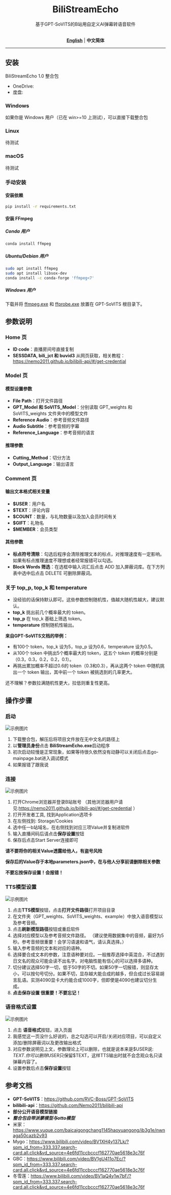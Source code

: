 <div align="center">

# BiliStreamEcho

基于GPT-SoVITS的B站用自定义AI弹幕转语音软件<br><br>


[**English**](../../README.md) | **中文简体**
</div>

---

## 安装

BiliStreamEcho 1.0 整合包
- OneDrive:
- 度盘:

### Windows

如果你是 Windows 用户（已在 win>=10 上测试），可以直接下载整合包

### Linux

待测试

### macOS

待测试

### 手动安装

#### 安装依赖

```bash
pip install -r requirements.txt
```

#### 安装 FFmpeg

##### Conda 用户

```bash
conda install ffmpeg
```

##### Ubuntu/Debian 用户

```bash
sudo apt install ffmpeg
sudo apt install libsox-dev
conda install -c conda-forge 'ffmpeg<7'
```

##### Windows 用户

下载并将 [ffmpeg.exe](https://huggingface.co/lj1995/VoiceConversionWebUI/blob/main/ffmpeg.exe) 和 [ffprobe.exe](https://huggingface.co/lj1995/VoiceConversionWebUI/blob/main/ffprobe.exe) 放置在 GPT-SoVITS 根目录下。

## 参数说明

### Home 页
- **ID code**：直播房间号直接复制
- **SESSDATA, bili_jct 和 buvid3** 从网页获取，相关教程：https://nemo2011.github.io/bilibili-api/#/get-credential

### Model 页

#### 模型设置参数
- **File Path**：打开文件路径
- **GPT_Model 和 SoVITS_Model**：分别读取 GPT_weights 和 SoVITS_weights 文件夹中的模型文件
- **Reference Audio**：参考音频文件路径
- **Audio Subtitle**：参考音频的字幕
- **Reference_Language**：参考音频的语言

#### 推理参数
- **Cutting_Method**：切分方法
- **Output_Language**：输出语言

### Comment 页

#### 输出文本格式相关变量
- **$USER**：用户名
- **$TEXT**：评论内容
- **$COUNT**：数量，与礼物数量以及加入会员时间有关
- **$GIFT**：礼物名
- **$MEMBER**：会员类型

#### 其他参数
- **标点符号清除**：勾选后程序会清除推理文本的标点，对推理速度有一定影响。如果有标点推理速度不理想或者经常报错可以勾选。
- **Block Words 筛选**：在选框中输入词汇后点击 ADD 加入屏蔽词库。在下方列表中选中后点击 DELETE 可删除屏蔽词。

### 关于 top_p, top_k 和 temperature
- 没经验的话保持默认即可。这些参数控制随机性，值越大随机性越大，建议默认。
- **top_k** 挑出前几个概率最大的 token。
- **top_p** 在 top_k 基础上筛选 token。
- **temperature** 控制随机性输出。

**来自GPT-SoVITS文档的举例：**
- 有100个 token，top_k 设为5，top_p 设为0.6，temperature 设为0.5。
- 从100个 token 中挑出5个概率最大的 token，这五个 token 的概率分别是（0.3，0.3，0.2，0.2，0.1）。
- 再挑出累加概率不超过0.6的 token（0.3和0.3），再从这两个 token 中随机挑出一个 token 输出，其中前一个 token 被挑选到的几率更大。

还不理解？参数拉满随机性更大，拉低则重复性更高。

## 操作步骤
### 启动

<img src="../../screenshot/start.png" alt="示例图片">

1. 下载整合包，解压后将项目文件放在无中文名的路径上
2. 以**管理员身份**点击 **BiliStreamEcho.exe**启动程序
3. 初次启动较慢是正常现象，如果等待很久依然没有动静可以关闭后点击go-mainpage.bat进入调试模式
4. 如果报错了跟我说
### 连接
<img src="../../screenshot/cnhome.png" alt="示例图片">

 1. 打开Chrome浏览器并登录B站账号 （其他浏览器用户请见:https://nemo2011.github.io/bilibili-api/#/get-credential ） 
 2. 打开开发者工具, 找到Application选项卡
 3. 在左侧找到: Storage/Cookies
 4. 选中任一b站域名，在右侧找到对应三项Value并复制进软件
 5. 输入直播间码后请点击**保存设置**按钮 
6. 保存后点击Start Server连接即可

**请不要将你的相关Value透露给他人，有盗号风险**

**保存后的Value存于本地parameters.json中，在与他人分享前请删除相关参数**
 
**不要忘按保存设置！会报错！**


### TTS模型设置
<img src="../../screenshot/cnmodel.png" alt="示例图片">

1. 点击**TTS模型**按钮，点击**打开文件路径**打开项目目录
2. 在文件夹（GPT_weights、SoVITS_weights、example）中放入语音模型以及参考音频。 
3. 点击**刷新模型路径**按钮或重启软件
4. 选择对应模型以及参考音频文件路径。 （建议使用数据集中的音频，最好为5秒。参考音频很重要！会学习语速和语气，请认真选择。） 
5. 输入参考音频的文本和对应的语种。
4. 选择要合成文本的参数，注意语种要对应。一般推荐选择中英混合，不过遇到日文名的观众可能会读不出名字。对电脑性能有信心的可以选择多语种。
5. 切分建议选择50字一切，低于50字的不切。如果50字一切报错，则显存太小，可以按句号切分。如果不切，显存越大能合成的越多，但合成过长容易胡言乱语。实测4090显卡大约能合成1000字，但即使是4090也建议切分生成。
6. **点击保存设置 很重要！不要忘记！**

### 语音格式设置
<img src="../../screenshot/cncomment.png" alt="示例图片">

1. 点击 **语音格式**按钮，进入页面
2. 我感觉这一页没什么好说的，总之勾选可以开启/关闭对应项目，可以自定义添加/删除屏蔽词以及更改输出格式
3. 对应参数说明见上文，参数理论上可以删除，也就是说本来是$USER说: $TEXT.你可以删除$USER只保留$TEXT，这样TTS输出时就不会念观众名只读弹幕内容了。
3. 设置参数后点击**保存设置**按钮


## 参考文档
- **GPT-SoVITS**：https://github.com/RVC-Boss/GPT-SoVITS
- **bilibili-api**：https://github.com/Nemo2011/bilibili-api
- **部分公开语音模型链接**
- ***整合包自带派蒙模型与otto模型***
- 米家：https://www.yuque.com/baicaigongchang1145haoyuangong/ib3g1e/nwnaga50cazb2v93
- Mygo：https://www.bilibili.com/video/BV1XH4y137Lk/?spm_id_from=333.337.search-card.all.click&vd_source=4e6fd11ccbcccf162770ae5618e3c76f
- GBC：https://www.bilibili.com/video/BV1gU411o7Ec/?spm_id_from=333.337.search-card.all.click&vd_source=4e6fd11ccbcccf162770ae5618e3c76f
- 冬雪莲：https://www.bilibili.com/video/BV1aQ4y1w7bF/?spm_id_from=333.337.search-card.all.click&vd_source=4e6fd11ccbcccf162770ae5618e3c76f
